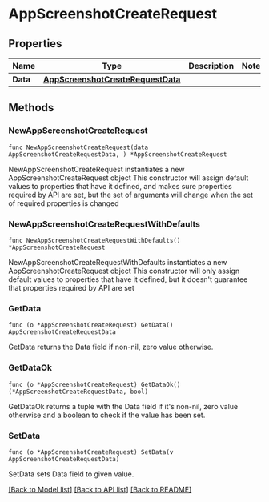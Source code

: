 # AppScreenshotCreateRequest

## Properties

Name | Type | Description | Notes
------------ | ------------- | ------------- | -------------
**Data** | [**AppScreenshotCreateRequestData**](AppScreenshotCreateRequest_data.md) |  | 

## Methods

### NewAppScreenshotCreateRequest

`func NewAppScreenshotCreateRequest(data AppScreenshotCreateRequestData, ) *AppScreenshotCreateRequest`

NewAppScreenshotCreateRequest instantiates a new AppScreenshotCreateRequest object
This constructor will assign default values to properties that have it defined,
and makes sure properties required by API are set, but the set of arguments
will change when the set of required properties is changed

### NewAppScreenshotCreateRequestWithDefaults

`func NewAppScreenshotCreateRequestWithDefaults() *AppScreenshotCreateRequest`

NewAppScreenshotCreateRequestWithDefaults instantiates a new AppScreenshotCreateRequest object
This constructor will only assign default values to properties that have it defined,
but it doesn't guarantee that properties required by API are set

### GetData

`func (o *AppScreenshotCreateRequest) GetData() AppScreenshotCreateRequestData`

GetData returns the Data field if non-nil, zero value otherwise.

### GetDataOk

`func (o *AppScreenshotCreateRequest) GetDataOk() (*AppScreenshotCreateRequestData, bool)`

GetDataOk returns a tuple with the Data field if it's non-nil, zero value otherwise
and a boolean to check if the value has been set.

### SetData

`func (o *AppScreenshotCreateRequest) SetData(v AppScreenshotCreateRequestData)`

SetData sets Data field to given value.



[[Back to Model list]](../README.md#documentation-for-models) [[Back to API list]](../README.md#documentation-for-api-endpoints) [[Back to README]](../README.md)


